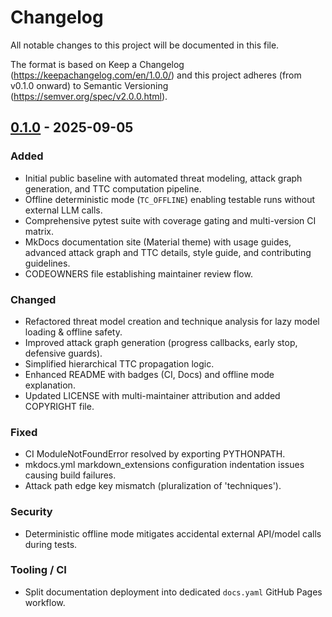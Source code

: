 # Changelog

All notable changes to this project will be documented in this file.

The format is based on Keep a Changelog (https://keepachangelog.com/en/1.0.0/) and this project adheres (from v0.1.0 onward) to Semantic Versioning (https://semver.org/spec/v2.0.0.html).

## [0.1.0] - 2025-09-05
### Added
- Initial public baseline with automated threat modeling, attack graph generation, and TTC computation pipeline.
- Offline deterministic mode (`TC_OFFLINE`) enabling testable runs without external LLM calls.
- Comprehensive pytest suite with coverage gating and multi-version CI matrix.
- MkDocs documentation site (Material theme) with usage guides, advanced attack graph and TTC details, style guide, and contributing guidelines.
- CODEOWNERS file establishing maintainer review flow.

### Changed
- Refactored threat model creation and technique analysis for lazy model loading & offline safety.
- Improved attack graph generation (progress callbacks, early stop, defensive guards).
- Simplified hierarchical TTC propagation logic.
- Enhanced README with badges (CI, Docs) and offline mode explanation.
- Updated LICENSE with multi-maintainer attribution and added COPYRIGHT file.

### Fixed
- CI ModuleNotFoundError resolved by exporting PYTHONPATH.
- mkdocs.yml markdown_extensions configuration indentation issues causing build failures.
- Attack path edge key mismatch (pluralization of 'techniques').

### Security
- Deterministic offline mode mitigates accidental external API/model calls during tests.

### Tooling / CI
- Split documentation deployment into dedicated `docs.yaml` GitHub Pages workflow.

[0.1.0]: https://github.com/ThreatCompute/ThreatCompute/releases/tag/v0.1.0
